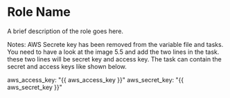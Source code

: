 Role Name
=========

A brief description of the role goes here.

Notes: 
AWS Secrete key has been removed from the variable file and tasks. You need to have a look at the image 5.5 and add the two lines in the task. these two lines will be secret key and access key. The task can contain the secret and access keys like shown below.

aws_access_key: "{{ aws_access_key }}"
aws_secret_key: "{{ aws_secret_key }}"

